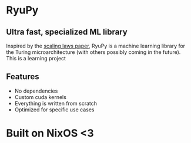# RyuPy

## Ultra fast, specialized ML library

Inspired by the [scaling laws paper](https://arxiv.org/abs/2001.08361), RyuPy is a machine learning library for the Turing microarchitecture (with others possibly coming in the future). This is a learning project

## Features
- No dependencies
- Custom cuda kernels
- Everything is written from scratch
- Optimized for specific use cases

# Built on NixOS <3
